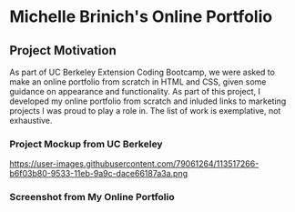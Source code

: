 # Michelle Brinich's Online Portfolio
## Project Motivation
As part of UC Berkeley Extension Coding Bootcamp, we were asked to make an online portfolio from scratch in HTML and CSS, given some guidance on appearance and functionality. As part of this project, I developed my online portfolio from scratch and inluded links to marketing projects I was proud to play a role in. The list of work is exemplative, not exhaustive. 
### Project Mockup from UC Berkeley
https://user-images.githubusercontent.com/79061264/113517266-b6f03b80-9533-11eb-9a9c-dace66187a3a.png
### Screenshot from My Online Portfolio
